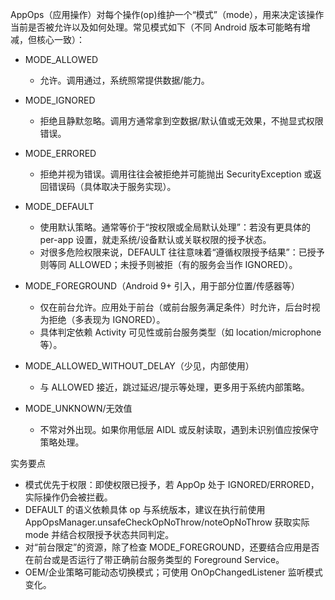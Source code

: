AppOps（应用操作）对每个操作(op)维护一个“模式”（mode），用来决定该操作当前是否被允许以及如何处理。常见模式如下（不同 Android 版本可能略有增减，但核心一致）：

- MODE_ALLOWED
  - 允许。调用通过，系统照常提供数据/能力。

- MODE_IGNORED
  - 拒绝且静默忽略。调用方通常拿到空数据/默认值或无效果，不抛显式权限错误。

- MODE_ERRORED
  - 拒绝并视为错误。调用往往会被拒绝并可能抛出 SecurityException 或返回错误码（具体取决于服务实现）。

- MODE_DEFAULT
  - 使用默认策略。通常等价于“按权限或全局默认处理”：若没有更具体的 per-app 设置，就走系统/设备默认或关联权限的授予状态。
  - 对很多危险权限来说，DEFAULT 往往意味着“遵循权限授予结果”：已授予则等同 ALLOWED；未授予则被拒（有的服务会当作 IGNORED）。

- MODE_FOREGROUND（Android 9+ 引入，用于部分位置/传感器等）
  - 仅在前台允许。应用处于前台（或前台服务满足条件）时允许，后台时视为拒绝（多表现为 IGNORED）。
  - 具体判定依赖 Activity 可见性或前台服务类型（如 location/microphone 等）。

- MODE_ALLOWED_WITHOUT_DELAY（少见，内部使用）
  - 与 ALLOWED 接近，跳过延迟/提示等处理，更多用于系统内部策略。

- MODE_UNKNOWN/无效值
  - 不常对外出现。如果你用低层 AIDL 或反射读取，遇到未识别值应按保守策略处理。

实务要点
- 模式优先于权限：即使权限已授予，若 AppOp 处于 IGNORED/ERRORED，实际操作仍会被拦截。
- DEFAULT 的语义依赖具体 op 与系统版本，建议在执行前使用 AppOpsManager.unsafeCheckOpNoThrow/noteOpNoThrow 获取实际 mode 并结合权限授予状态共同判定。
- 对“前台限定”的资源，除了检查 MODE_FOREGROUND，还要结合应用是否在前台或是否运行了带正确前台服务类型的 Foreground Service。
- OEM/企业策略可能动态切换模式；可使用 OnOpChangedListener 监听模式变化。